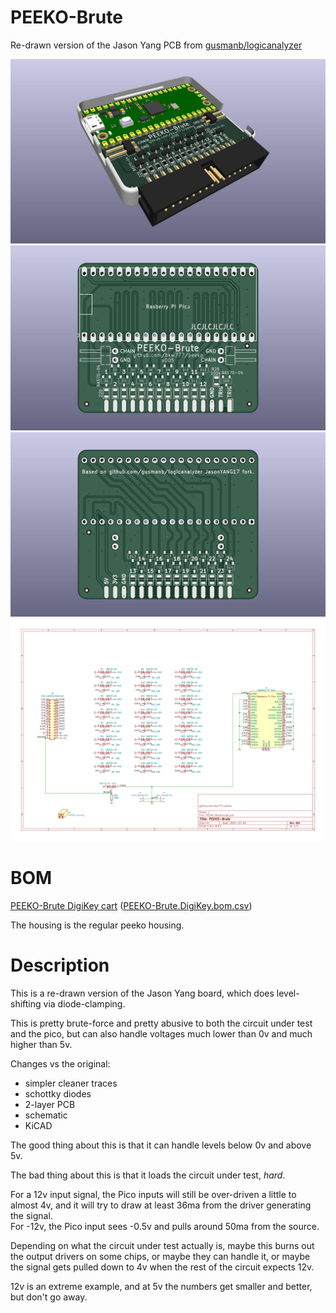 # PEEKO-Brute

Re-drawn version of the Jason Yang PCB from [gusmanb/logicanalyzer](https://github.com/gusmanb/logicanalyzer)

![](PCB/out/PEEKO-Brute.jpg)
![](PCB/out/PEEKO-Brute.top.jpg)
![](PCB/out/PEEKO-Brute.bottom.jpg)
![](PCB/out/PEEKO-Brute.svg)

# BOM
[PEEKO-Brute DigiKey cart](https://www.digikey.com/short/7wdbdp9q)  ([PEEKO-Brute.DigiKey.bom.csv](PEEKO-Brute.DigiKey.bom.csv))

The housing is the regular peeko housing.

# Description

This is a re-drawn version of the Jason Yang board, which does level-shifting via diode-clamping.

This is pretty brute-force and pretty abusive to both the circuit under test and the pico, but can also handle voltages much lower than 0v and much higher than 5v.

Changes vs the original:  
* simpler cleaner traces  
* schottky diodes
* 2-layer PCB  
* schematic
* KiCAD

The good thing about this is that it can handle levels below 0v and above 5v.

The bad thing about this is that it loads the circuit under test, *hard*.

For a 12v input signal, the Pico inputs will still be over-driven a little to almost 4v, and it will try to draw at least 36ma from the driver generating the signal.  
For -12v, the Pico input sees -0.5v and pulls around 50ma from the source.

Depending on what the circuit under test actually is, maybe this burns out the output drivers on some chips, or maybe they can handle it, or maybe the signal gets pulled down to 4v when the rest of the circuit expects 12v.

12v is an extreme example, and at 5v the numbers get smaller and better, but don't go away.
